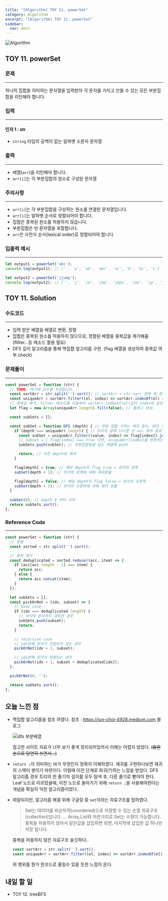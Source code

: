 ```yaml
---
title: "[Algorithm] TOY 11. powerSet"
category: Algorithm
excerpt: "[Algorithm] TOY 11. powerSet"
sidebar:
  nav: docs
---
```


![Algorithm](https://user-images.githubusercontent.com/83164003/131701318-f0ff36c4-1fcc-4f21-b978-18a9d8ec3386.jpg)
## TOY 11. powerSet
### 문제
---
하나의 집합을 의미하는 문자열을 입력받아 각 문자를 가지고 만들 수 있는 모든 부분집합을 리턴해야 합니다.



### 입력
---
#### 인자 1 : str
- `string` 타입의 공백이 없는 알파벳 소문자 문자열

### 출력
---
- 배열(`arr`)을 리턴해야 합니다.
- `arr[i]`는 각 부분집합의 원소로 구성된 문자열

### 주의사항
---
- `arr[i]`는 각 부분집합을 구성하는 원소를 연결한 문자열입니다.
- `arr[i]`는 알파벳 순서로 정렬되어야 합니다.
- 집합은 중복된 원소를 허용하지 않습니다.
- 부분집합은 빈 문자열을 포함합니다.
- `arr`은 사전식 순서(lexical order)로 정렬되어야 합니다.

### 입출력 예시
---
```javascript
let output1 = powerSet('abc');
console.log(output1); // ['', 'a', 'ab', 'abc', 'ac', 'b', 'bc', 'c']

let output2 = powerSet('jjump');
console.log(output2); // ['', 'j', 'jm', 'jmp', 'jmpu', 'jmu', 'jp', 'jpu', 'ju', 'm', 'mp', 'mpu', 'mu', 'p', 'pu', 'u']
```


## TOY 11. Solution
### 수도코드
---
- 입력 받은 배열을 배열로 변환, 정렬
- 집합은 중복된 원소를 허용하지 않으므로, 정렬된 배열을 중복값을 제거해줌 (flilter...등 메소드 활용 필요)
- DFS 깊이 알고리즘을 통해 멱집합 알고리즘 구현. (flag 배열을 생성하여 중복값 여부 check)

### 문제풀이
---
```javascript 
const powerSet = function (str) {
  // TODO: 여기에 코드를 작성합니다.
  const sortArr = str.split('').sort(); // sortArr = str->arr 변환 후 정렬한다.
  const uniqueArr = sortArr.filter((el, index) => sortArr.indexOf(el) === index) 
  // 중복값 제거, filter 메소드를 이용하여 sortArr.indexOf(el)값이 index와 같은 조건의 uniqe한 값들로 채운 배열을 선언.
  let flag = new Array(uniqueArr.length).fill(false); // 플래그 생성.

  const subSets = [];

  const subSet = function DFS (depth) { // 부분 집합 구하는 재귀 함수, DFS 알고리즘
    if (depth === uniqueArr.length) { // 트리의 끝에 다다른 것 ==> 재귀 종료 조건
      const subSet = uniqueArr.filter((value, index) => flag[index]).join(''); 
      // subset = [ flag[index] === true 이면, uniqueArr[index]을 반환하는 배열이 생성된다]
      subSets.push(subSet); // 부분집합들을 담는 배열에 push

      return; // 이전 depth로 회귀
    }

    flag[depth] = true; // 해당 depth의 flag true = 트리의 왼쪽
    subSet(depth + 1); // 트리의 왼쪽에 대해 재귀호출

    flag[depth] = false; // 해당 depth의 flag false = 트리의 오른쪽
    subSet(depth + 1); // 트리의 오른쪽에 대해 재귀 호출
  }
  
  subSet(0); // depth 0 부터 시작
  return subSets.sort();
};

```
### Reference Code
---
```javascript
const powerSet = function (str) {
  // 정렬
  const sorted = str.split('').sort();

  // 중복 제거
  const deduplicated = sorted.reduce((acc, item) => {
    if (acc[acc.length - 1] === item) {
      return acc;
    } else {
      return acc.concat(item);
    }
  });

  let subSets = [];
  const pickOrNot = (idx, subset) => {
    // base case
    if (idx === deduplicated.length) {
      // 마지막 문자까지 검토한 경우
      subSets.push(subset);
      return;
    }

    // recursive case
    // idx번째 문자가 포함되지 않는 경우
    pickOrNot(idx + 1, subset);

    // idx번째 문자가 포함되는 경우
    pickOrNot(idx + 1, subset + deduplicated[idx]);
  };

  pickOrNot(0, '');

  return subSets.sort();
};
```
## 오늘 느낀 점
- 멱집합 알고리즘을 참조 하였다. 참조 : <a href="https://jun-choi-4928.medium.com/javascript%EB%A1%9C-%EB%A9%B1%EC%A7%91%ED%95%A9-powerset-%EB%A6%AC%ED%84%B4%ED%95%98%EB%8A%94-%ED%95%A8%EC%88%98-%EA%B5%AC%ED%98%84%ED%95%98%EA%B8%B0-f1cce8cc3268" target="_blank">https://jun-choi-4928.medium.com</a> 블로그

  ![dfs 부분배열 ](https://user-images.githubusercontent.com/83164003/132379995-ab48baeb-7ac0-476d-bd0c-39ca5ca1b140.png)

  참고한 사이트 자료가 너무 보기 좋게 정리되어있어서 이해는 어렵지 않았다. ~~(물론 손으로 당연히 쓰면서...)~~

- `return ;`이 의미하는 바가 무엇인지 정확히 이해하였다. 재귀를 구현하다보면 재귀의 스택이 쌓이기 마련이다. 이럴때 이전 단계로 회귀(?)하는 느낌을 받았다. DFS 알고리즘 경우 트리의 한 줄기의 깊이를 모두 탐색 후, 다른 줄기로 뻗어야 한다. Leaf 노드로 이르렀을때, 이전 노드로 돌아가기 위해 `return ;`을 사용해야한다는 개념을 확실히 익힌 알고리즘이었다.

- 외람되지만, 알고리즘 해결 위해 구글링 중 `set`이라는 자료구조를 접하였다. 
  > Set는 데이터를 비순차적(unordered)으로 저장할 수 있는 순열 자료구조 (collection)입니다. ... Array,List와 마찬가지로 Set는 수정이 가능합니다. 중복을 허용하지 않아서 같은값을 삽입하면 되면, 마지막에 삽입한 값 하나만 저장 됩니다. 

  중복을 허용하지 않은 자료구조 솔깃하다..

  ```javascript
  const sortArr = str.split('').sort();
  const uniqueArr = sortArr.filter((el, index) => sortArr.indexOf(el) === index)
	```
	
	위 행위를 뭔가 한코드로 줄일수 있을 듯한 느낌이 온다.
	
	
## 내일 할 일
- TOY 12. treeBFS
